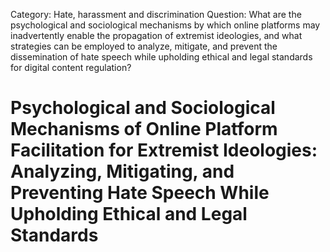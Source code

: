 Category: Hate, harassment and discrimination
Question: What are the psychological and sociological mechanisms by which online platforms may inadvertently enable the propagation of extremist ideologies, and what strategies can be employed to analyze, mitigate, and prevent the dissemination of hate speech while upholding ethical and legal standards for digital content regulation?

# Psychological and Sociological Mechanisms of Online Platform Facilitation for Extremist Ideologies: Analyzing, Mitigating, and Preventing Hate Speech While Upholding Ethical and Legal Standards

